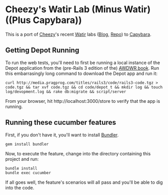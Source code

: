 # Cheezy's Watir Lab (Minus Watir) ((Plus Capybara))

This is a port of [Cheezy](http://twitter.com/chzy)'s recent [Watir](http://watir.com/) labs ([Blog](http://www.cheezyworld.com/2010/12/16/ui-tests-putting-it-all-together/), [Repo](https://github.com/cheezy/uitesting_blog)) to [Capybara](https://github.com/jnicklas/capybara).

## Getting Depot Running

To run the web tests, you'll need to first be running a local instance of the Depot application from the (pre-Rails 3 edition of the) [AWDWR book](http://pragprog.com/titles/rails3). Run this embarrasingly long command to download the Depot app and run it:

    curl http://media.pragprog.com/titles/rails3/code/rails3-code.tgz > code.tgz && tar xvf code.tgz && cd code/depot_t && mkdir log && touch log/devopment.log && rake db:migrate && script/server
    
From your browser, hit http://localhost:3000/store to verify that the app is running.

## Running these cucumber features

First, if you don't have it, you'll want to install [Bundler](http://gembundler.com/).

    gem install bundler
    
Now, to execute the feature, change into the directory containing this project and run:

    bundle install
    bundle exec cucumber
    
If all goes well, the feature's scenarios will all pass and you'll be able to dig into the code.
    
    